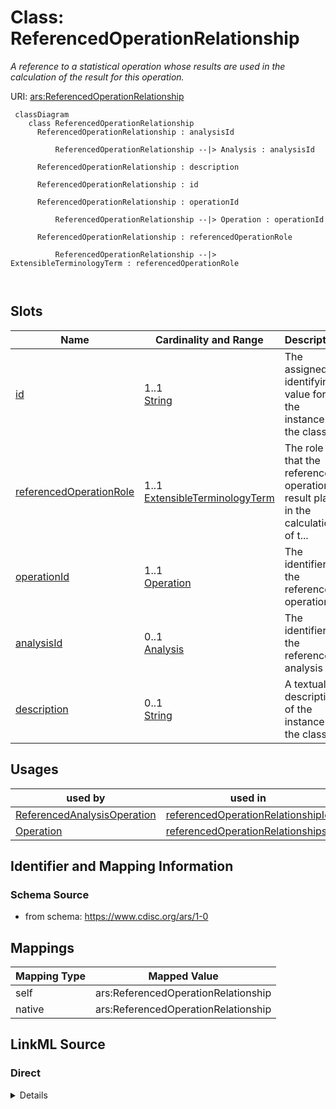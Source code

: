# Class: ReferencedOperationRelationship


_A reference to a statistical operation whose results are used in the calculation of the result for this operation._





URI: [ars:ReferencedOperationRelationship](https://www.cdisc.org/ars/1-0/ReferencedOperationRelationship)




```mermaid
 classDiagram
    class ReferencedOperationRelationship
      ReferencedOperationRelationship : analysisId
        
          ReferencedOperationRelationship --|> Analysis : analysisId
        
      ReferencedOperationRelationship : description
        
      ReferencedOperationRelationship : id
        
      ReferencedOperationRelationship : operationId
        
          ReferencedOperationRelationship --|> Operation : operationId
        
      ReferencedOperationRelationship : referencedOperationRole
        
          ReferencedOperationRelationship --|> ExtensibleTerminologyTerm : referencedOperationRole
        
      
```



<!-- no inheritance hierarchy -->


## Slots

| Name | Cardinality and Range | Description | Inheritance |
| ---  | --- | --- | --- |
| [id](id.md) | 1..1 <br/> [String](String.md) | The assigned identifying value for the instance of the class | direct |
| [referencedOperationRole](referencedOperationRole.md) | 1..1 <br/> [ExtensibleTerminologyTerm](ExtensibleTerminologyTerm.md) | The role that the referenced operation's result plays in the calculation of t... | direct |
| [operationId](operationId.md) | 1..1 <br/> [Operation](Operation.md) | The identifier of the referenced operation | direct |
| [analysisId](analysisId.md) | 0..1 <br/> [Analysis](Analysis.md) | The identifier of the referenced analysis | direct |
| [description](description.md) | 0..1 <br/> [String](String.md) | A textual description of the instance of the class | direct |





## Usages

| used by | used in | type | used |
| ---  | --- | --- | --- |
| [ReferencedAnalysisOperation](ReferencedAnalysisOperation.md) | [referencedOperationRelationshipId](referencedOperationRelationshipId.md) | range | [ReferencedOperationRelationship](ReferencedOperationRelationship.md) |
| [Operation](Operation.md) | [referencedOperationRelationships](referencedOperationRelationships.md) | range | [ReferencedOperationRelationship](ReferencedOperationRelationship.md) |






## Identifier and Mapping Information







### Schema Source


* from schema: https://www.cdisc.org/ars/1-0





## Mappings

| Mapping Type | Mapped Value |
| ---  | ---  |
| self | ars:ReferencedOperationRelationship |
| native | ars:ReferencedOperationRelationship |





## LinkML Source

<!-- TODO: investigate https://stackoverflow.com/questions/37606292/how-to-create-tabbed-code-blocks-in-mkdocs-or-sphinx -->

### Direct

<details>
```yaml
name: ReferencedOperationRelationship
description: A reference to a statistical operation whose results are used in the
  calculation of the result for this operation.
from_schema: https://www.cdisc.org/ars/1-0
rank: 1000
slots:
- id
- referencedOperationRole
- operationId
- analysisId
- description

```
</details>

### Induced

<details>
```yaml
name: ReferencedOperationRelationship
description: A reference to a statistical operation whose results are used in the
  calculation of the result for this operation.
from_schema: https://www.cdisc.org/ars/1-0
rank: 1000
attributes:
  id:
    name: id
    description: The assigned identifying value for the instance of the class.
    from_schema: https://www.cdisc.org/ars/1-0
    rank: 1000
    identifier: true
    alias: id
    owner: ReferencedOperationRelationship
    domain_of:
    - ReportingEvent
    - AnalysisCategorization
    - AnalysisCategory
    - Analysis
    - AnalysisMethod
    - Operation
    - ReferencedOperationRelationship
    - Output
    - OutputDisplay
    - DisplaySubSection
    - AnalysisSet
    - GroupingFactor
    - Group
    - DataSubset
    - ReferenceDocument
    - TerminologyExtension
    - SponsorTerm
    range: string
    required: true
  referencedOperationRole:
    name: referencedOperationRole
    description: The role that the referenced operation's result plays in the calculation
      of the result of the parent operation.
    from_schema: https://www.cdisc.org/ars/1-0
    rank: 1000
    alias: referencedOperationRole
    owner: ReferencedOperationRelationship
    domain_of:
    - ReferencedOperationRelationship
    range: ExtensibleTerminologyTerm
    required: true
    any_of:
    - range: OperationRole
    - range: SponsorOperationRole
  operationId:
    name: operationId
    description: The identifier of the referenced operation.
    from_schema: https://www.cdisc.org/ars/1-0
    rank: 1000
    alias: operationId
    owner: ReferencedOperationRelationship
    domain_of:
    - OperationResult
    - ReferencedOperationRelationship
    range: Operation
    required: true
    inlined: false
  analysisId:
    name: analysisId
    description: The identifier of the referenced analysis.
    from_schema: https://www.cdisc.org/ars/1-0
    rank: 1000
    multivalued: false
    alias: analysisId
    owner: ReferencedOperationRelationship
    domain_of:
    - OrderedListItem
    - ReferencedAnalysisOperation
    - ReferencedOperationRelationship
    range: Analysis
    inlined: false
  description:
    name: description
    description: A textual description of the instance of the class.
    from_schema: https://www.cdisc.org/ars/1-0
    rank: 1000
    alias: description
    owner: ReferencedOperationRelationship
    domain_of:
    - Analysis
    - AnalysisMethod
    - ReferencedOperationRelationship
    - CodeParameter
    - SponsorTerm
    range: string

```
</details>